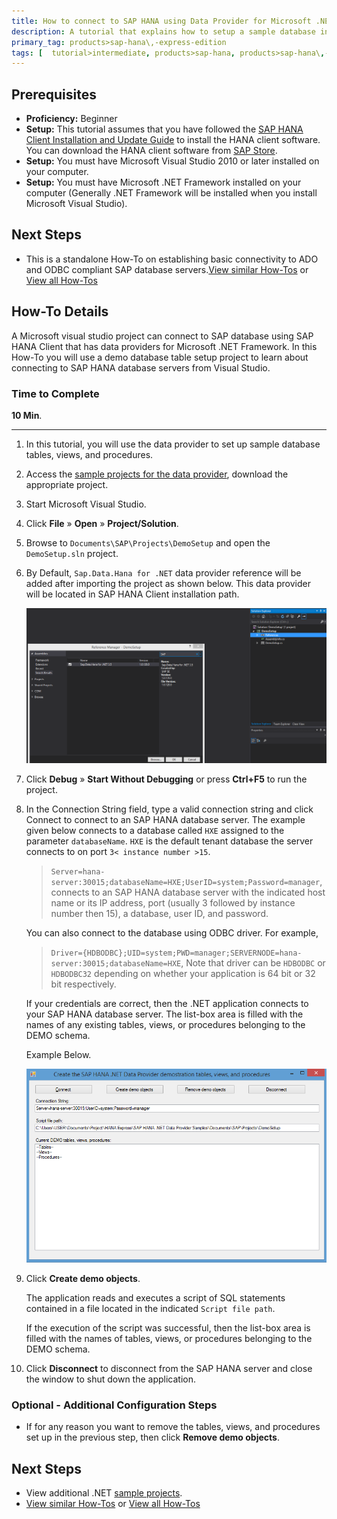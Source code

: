 ```yaml
---
title: How to connect to SAP HANA using Data Provider for Microsoft .NET
description: A tutorial that explains how to setup a sample database in Visual Studio using the ado.net data provider
primary_tag: products>sap-hana\,-express-edition 
tags: [  tutorial>intermediate, products>sap-hana, products>sap-hana\,-express-edition , tutorial>how-to ]
---
```


## Prerequisites  
- **Proficiency:** Beginner
- **Setup:** This tutorial assumes that you have followed the [SAP HANA Client Installation and Update Guide](https://help.sap.com/hana/SAP_HANA_Client_Installation_Update_Guide_en.pdf) to install the HANA client software. You can download the HANA client software from [SAP Store](https://store.sap.com/sap/cpa/ui/resources/store/html/SolutionDetails.html?pid=0000012950).
- **Setup:** You must have Microsoft Visual Studio 2010 or later installed on your computer.
- **Setup:** You must have Microsoft .NET Framework installed on your computer (Generally .NET     Framework will be installed when you install Microsoft Visual Studio).

## Next Steps
 - This is a standalone How-To on establishing basic connectivity to ADO and ODBC compliant SAP database servers.[View similar How-Tos](http://www.sap.com/developer/tutorials.html) or [View all How-Tos](http://www.sap.com/developer/tutorials.html)


## How-To Details
A Microsoft visual studio project can connect to SAP database using SAP HANA Client that has data providers for Microsoft .NET Framework. In this How-To you will use a demo database table setup project to learn about connecting to SAP HANA database servers from Visual Studio.

### Time to Complete
**10 Min**.

---

1. In this tutorial, you will use the data provider to set up sample database tables, views, and procedures.

2. Access the [sample projects for the data provider](http://scn.sap.com/docs/DOC-53652), download the appropriate project.

3. Start Microsoft Visual Studio.

4. Click **File** » **Open** » **Project/Solution**.

5. Browse to `Documents\SAP\Projects\DemoSetup` and open the `DemoSetup.sln` project.

6. By Default, `Sap.Data.Hana for .NET` data provider reference will be added after importing the project as shown below. This data provider will be located in SAP HANA Client installation path.

    ![data provider](2.PNG)

7. Click **Debug** » **Start Without Debugging** or press **Ctrl+F5** to run the project.

8. In the Connection String field, type a valid connection string and click Connect to connect to an SAP HANA database server. The example given below connects to a database called `HXE` assigned to the parameter `databaseName`. `HXE` is the default tenant database the server connects to on port `3< instance number >15`.

    >`Server=hana-server:30015;databaseName=HXE;UserID=system;Password=manager`, connects to an SAP HANA database server with the indicated host name or its IP address, port (usually 3 followed by instance number then 15), a database, user ID, and password.

    You can also connect to the database using ODBC driver. For example,
    >`Driver={HDBODBC};UID=system;PWD=manager;SERVERNODE=hana-server:30015;databaseName=HXE`, Note that driver can be `HDBODBC` or `HDBODBC32` depending on whether your application is 64 bit or 32 bit respectively.

    If your credentials are correct, then the .NET application connects to your SAP HANA database server. The list-box area is filled with the names of any existing tables, views, or procedures belonging to the DEMO schema.

    Example Below.

    ![Application running](1.PNG)

9. Click **Create demo objects**.

    The application reads and executes a script of SQL statements contained in a file located in the indicated `Script file path`.

    If the execution of the script was successful, then the list-box area is filled with the names of tables, views, or procedures belonging to the DEMO schema.

10. Click **Disconnect** to disconnect from the SAP HANA server and close the window to shut down the application.

### Optional - Additional Configuration Steps

- If for any reason you want to remove the tables, views, and procedures set up in the previous step, then click **Remove demo objects**.


## Next Steps
 - View additional .NET [sample projects](http://scn.sap.com/docs/DOC-53652).
 - [View similar How-Tos](http://www.sap.com/developer/tutorials.html) or [View all How-Tos](http://www.sap.com/developer/tutorials.html)
